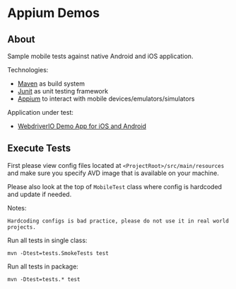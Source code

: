 # Appium Demos

## About

Sample mobile tests against native Android and iOS application.

Technologies:
- [Maven](https://maven.apache.org/) as build system
- [Junit](https://junit.org/junit4/) as unit testing framework
- [Appium](http://appium.io/) to interact with mobile devices/emulators/simulators

Application under test:
- [WebdriverIO Demo App for iOS and Android](https://github.com/webdriverio/native-demo-app/releases)

## Execute Tests

First please view config files located at `<ProjectRoot>/src/main/resources` and make sure you specify AVD image that is available on your machine.

Please also look at the top of `MobileTest` class where config is hardcoded and update if needed.

Notes:

    Hardcoding configs is bad practice, please do not use it in real world projects.

    
Run all tests in single class:
```
mvn -Dtest=tests.SmokeTests test
```
    
Run all tests in package:
```
mvn -Dtest=tests.* test
```
